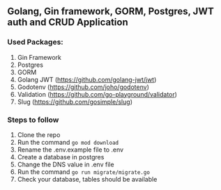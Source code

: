 ## Golang, Gin framework, GORM, Postgres, JWT auth and CRUD Application

### Used Packages:
1. Gin Framework
2. Postgres
3. GORM
4. Golang JWT (https://github.com/golang-jwt/jwt)
5. Godotenv (https://github.com/joho/godotenv)
6. Validation (https://github.com/go-playground/validator)
7. Slug (https://github.com/gosimple/slug)

### Steps to follow
1. Clone the repo
2. Run the command `go mod download`
3. Rename the .env.example file to .env 
4. Create a database in postgres 
5. Change the DNS value in .env file 
6. Run the command `go run migrate/migrate.go`
7. Check your database, tables should be available